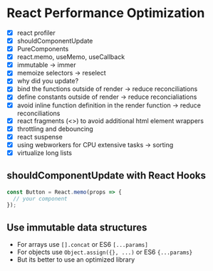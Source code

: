 # React Performance Optimization

- [x] react profiler
- [x] shouldComponentUpdate
- [x] PureComponents
- [x] react.memo, useMemo, useCallback
- [x] immutable -> immer
- [x] memoize selectors -> reselect
- [x] why did you update?
- [x] bind the functions outside of render -> reduce reconciliations
- [x] define constants outside of render -> reduce reconcialiations
- [x] avoid inline function definition in the render function -> reduce reconciliations
- [x] react fragments (<>) to avoid additional html element wrappers
- [x] throttling and debouncing
- [x] react suspense
- [x] using webworkers for CPU extensive tasks -> sorting
- [x] virtualize long lists

## shouldComponentUpdate with React Hooks

```javascript
const Button = React.memo(props => {
  // your component
});
```

## Use immutable data structures

- For arrays use `[].concat` or ES6 `[...params]`
- For objects use `Object.assign({}, ...)` or ES6 `{...params}`
- But its better to use an optimized library

